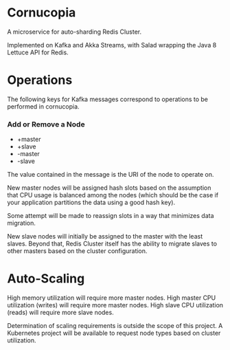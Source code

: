 # Cornucopia
A microservice for auto-sharding Redis Cluster.

Implemented on Kafka and Akka Streams, with Salad wrapping the Java 8 Lettuce API for Redis.

# Operations
The following keys for Kafka messages correspond to operations to be performed in cornucopia.

### Add or Remove a Node
* +master 
* +slave
* -master
* -slave

The value contained in the message is the URI of the node to operate on.

New master nodes will be assigned hash slots based on the assumption that CPU usage is balanced among the nodes (which should be the case if your application partitions the data using a good hash key).

Some attempt will be made to reassign slots in a way that minimizes data migration.

New slave nodes will initially be assigned to the master with the least slaves.
Beyond that, Redis Cluster itself has the ability to migrate slaves to other masters based on the cluster configuration.

# Auto-Scaling
High memory utilization will require more master nodes.
High master CPU utilization (writes) will require more master nodes.
High slave CPU utilization (reads) will require more slave nodes.

Determination of scaling requirements is outside the scope of this project.
A Kubernetes project will be available to request node types based on cluster utilization.
